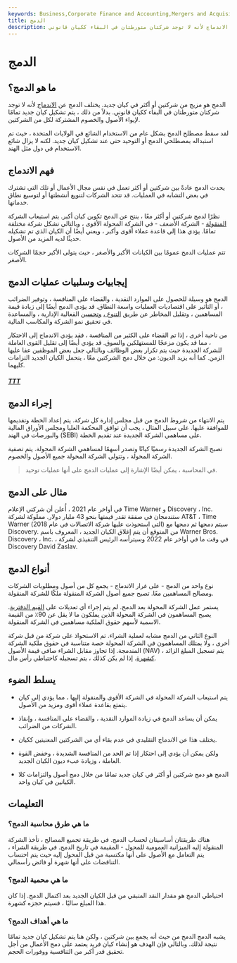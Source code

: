 ```yaml
---
keywords: Business,Corporate Finance and Accounting,Mergers and Acquisitions,M&amp;amp;A
title: الدمج
description: الدمج هو مزيج من شركتين أو أكثر في كيان جديد. يختلف الدمج عن الاندماج لأنه لا توجد شركتان متورطتان في البقاء ككيان قانوني.
---
```


# الدمج
## ما هو الدمج؟

الدمج هو مزيج من شركتين أو أكثر في كيان جديد. يختلف الدمج عن [الاندماج](/merger) لأنه لا توجد شركتان متورطتان في البقاء ككيان قانوني. بدلاً من ذلك ، يتم تشكيل كيان جديد تمامًا لإيواء الأصول والخصوم المشتركة لكل من الشركتين.

لقد سقط مصطلح الدمج بشكل عام من الاستخدام الشائع في الولايات المتحدة ، حيث تم استبداله بمصطلحي الدمج أو التوحيد حتى عند تشكيل كيان جديد. لكنه لا يزال شائع الاستخدام في دول مثل الهند.

## فهم الاندماج

يحدث الدمج عادةً بين شركتين أو أكثر تعمل في نفس مجال الأعمال أو تلك التي تشترك في بعض التشابه في العمليات. قد تتحد الشركات لتنويع أنشطتها أو لتوسيع نطاق خدماتها.

نظرًا لدمج شركتين أو أكثر معًا ، ينتج عن الدمج تكوين كيان أكبر. يتم استيعاب الشركة [المنقولة](/transferor) - الشركة الأضعف - في الشركة المحولة الأقوى ، وبالتالي تشكل شركة مختلفة تمامًا. يؤدي هذا إلى قاعدة عملاء أقوى وأكبر ، ويعني أيضًا أن الكيان الذي تم تشكيله حديثًا لديه المزيد من الأصول.

تتم عمليات الدمج عمومًا بين الكيانات الأكبر والأصغر ، حيث يتولى الأكبر حجمًا الشركات الأصغر.

## إيجابيات وسلبيات عمليات الدمج

الدمج هو وسيلة للحصول على الموارد النقدية ، والقضاء على المنافسة ، وتوفير الضرائب ، أو التأثير على اقتصاديات العمليات واسعة النطاق. قد يؤدي الدمج أيضًا إلى زيادة قيمة المساهمين ، وتقليل المخاطر عن طريق [التنوع ،](/diversification) [وتحسين](/diversification) الفعالية الإدارية ، والمساعدة في تحقيق نمو الشركة والمكاسب المالية.

من ناحية أخرى ، إذا تم القضاء على الكثير من المنافسة ، فقد يؤدي الاندماج إلى الاحتكار ، مما قد يكون مزعجًا للمستهلكين والسوق. قد يؤدي أيضًا إلى تقليل القوى العاملة للشركة الجديدة حيث يتم تكرار بعض الوظائف وبالتالي جعل بعض الموظفين عفا عليها الزمن. كما أنه يزيد الديون: من خلال دمج الشركتين معًا ، يتحمل الكيان الجديد التزامات كليهما.

<h5> <a href=""> TTT </a> </h5>

## إجراء الدمج

يتم الانتهاء من شروط الدمج من قبل مجلس إدارة كل شركة. يتم إعداد الخطة وتقديمها للموافقة عليها. على سبيل المثال ، يجب أن توافق المحكمة العليا ومجلس الأوراق المالية والبورصات في الهند (SEBI) على مساهمي الشركة الجديدة عند تقديم الخطة.

تصبح الشركة الجديدة رسميًا كيانًا وتصدر أسهمًا لمساهمي الشركة المحولة. يتم تصفية الشركة المحولة ، وتتولى الشركة المحولة جميع الأصول والخصوم.

> في المحاسبة ، يمكن أيضًا الإشارة إلى عمليات الدمج على أنها عمليات توحيد.

>

## مثال على الدمج

في أواخر عام 2021 ، أُعلن أن شركتي الإعلام Time Warner و Discovery ، Inc. ستندمجان في صفقة تقدر قيمتها بنحو 43 مليار دولار. مملوكة لشركة AT&T ، Time Warner (التي استحوذت عليها شركة الاتصالات في عام 2018) سيتم دمجها ثم دمجها مع Discovery. من المتوقع أن يتم إغلاق الكيان الجديد ، المعروف باسم Warner Bros. Discovery ، Inc. ، في وقت ما في أواخر عام 2022 وسيترأسه الرئيس التنفيذي لشركة Discovery David Zaslav.

## أنواع الدمج

نوع واحد من الدمج - على غرار الاندماج - يجمع كل من أصول ومطلوبات الشركات ومصالح المساهمين معًا. تصبح جميع أصول الشركة المنقولة ملكًا للشركة المنقولة.

يستمر عمل الشركة المحولة بعد الدمج. لم يتم إجراء أي تعديلات على [القيم الدفترية](/bookvalue). يصبح المساهمون في الشركة المحولة الذين يملكون ما لا يقل عن 90٪ من القيمة الاسمية لأسهم حقوق الملكية مساهمين في الشركة المنقولة.

النوع الثاني من الدمج مشابه لعملية الشراء. تم الاستحواذ على شركة من قبل شركة أخرى ، ولا يمتلك المساهمون في الشركة المحولة حصة متناسبة في حقوق ملكية الشركة المندمجة. إذا تجاوز مقابل الشراء صافي قيمة الأصول (NAV) ، يتم تسجيل المبلغ الزائد [كشهرة](/goodwill). إذا لم يكن كذلك ، يتم تسجيله كاحتياطي رأس مال.

## يسلط الضوء

- يتم استيعاب الشركة المحولة في الشركة الأقوى والمنقولة إليها ، مما يؤدي إلى كيان يتمتع بقاعدة عملاء أقوى ومزيد من الأصول.

- يمكن أن يساعد الدمج في زيادة الموارد النقدية ، والقضاء على المنافسة ، وإنقاذ الشركات من الضرائب.

- يختلف هذا عن الاندماج التقليدي في عدم بقاء أي من الشركتين المعنيتين ككيان.

- ولكن يمكن أن يؤدي إلى احتكار إذا تم الحد من المنافسة الشديدة ، وخفض القوة العاملة ، وزيادة عبء ديون الكيان الجديد.

- الدمج هو دمج شركتين أو أكثر في كيان جديد تمامًا من خلال دمج أصول والتزامات كلا الكيانين في كيان واحد.

## التعليمات

### ما هي طرق محاسبة الدمج؟

هناك طريقتان أساسيتان لحساب الدمج. في طريقة تجميع المصالح ، تأخذ الشركة المنقولة إليه الميزانية العمومية للمحول - المقيمة في تاريخ الدمج. في طريقة الشراء ، يتم التعامل مع الأصول على أنها مكتسبة من قبل المحول إليه حيث يتم احتساب التناقضات على أنها شهرة أو فائض رأسمالي.

### ما هي محمية الدمج؟

احتياطي الدمج هو مقدار النقد المتبقي من قبل الكيان الجديد بعد اكتمال الدمج. إذا كان هذا المبلغ سالبًا ، فسيتم حجزه كشهرة.

### ما هي أهداف الدمج؟

يشبه الدمج الدمج من حيث أنه يجمع بين شركتين ، ولكن هنا يتم تشكيل كيان جديد تمامًا نتيجة لذلك. وبالتالي فإن الهدف هو إنشاء كيان فريد يعتمد على دمج الأعمال من أجل تحقيق قدر أكبر من التنافسية ووفورات الحجم.

